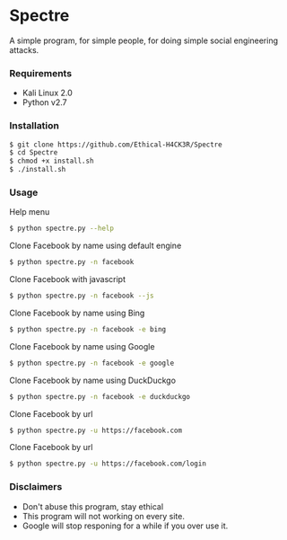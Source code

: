 # Spectre
A simple program, for simple people, for doing simple social engineering attacks.

### Requirements
 - Kali Linux 2.0
 - Python v2.7

### Installation
```sh
$ git clone https://github.com/Ethical-H4CK3R/Spectre
$ cd Spectre
$ chmod +x install.sh
$ ./install.sh
```

### Usage

Help menu
```sh
$ python spectre.py --help
```

Clone Facebook by name using default engine
```sh
$ python spectre.py -n facebook
```

Clone Facebook with javascript
```sh
$ python spectre.py -n facebook --js
```

Clone Facebook by name using Bing
```sh
$ python spectre.py -n facebook -e bing
```

Clone Facebook by name using Google
```sh
$ python spectre.py -n facebook -e google
```

Clone Facebook by name using DuckDuckgo
```sh
$ python spectre.py -n facebook -e duckduckgo
```

Clone Facebook by url
```sh
$ python spectre.py -u https://facebook.com
```

Clone Facebook by url
```sh
$ python spectre.py -u https://facebook.com/login
```

### Disclaimers
 - Don't abuse this program, stay ethical
 - This program will not working on every site.
 - Google will stop responing for a while if you over use it.
